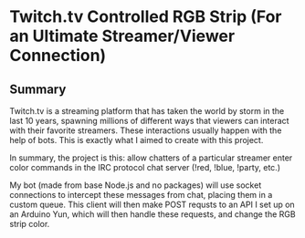 # Twitch.tv Controlled RGB Strip (For an Ultimate Streamer/Viewer Connection)

## Summary
Twitch.tv is a streaming platform that has taken the world by storm in the last 10 years, spawning millions of different ways that viewers can interact with their favorite streamers.
These interactions usually happen with the help of bots. This is exactly what I aimed to create with this project.

In summary, the project is this: allow chatters of a particular streamer enter color commands in the IRC protocol chat server (!red, !blue, !party, etc.)

My bot (made from base Node.js and no packages) will use socket connections to intercept these messages from chat, placing them in a custom queue.
This client will then make POST requsts to an API I set up on an Arduino Yun, which will then handle these requests, and change the RGB strip color.
